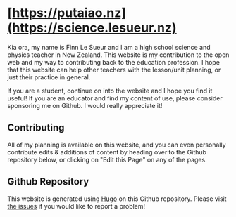 # [https://putaiao.nz](https://science.lesueur.nz)

Kia ora, my name is Finn Le Sueur and I am a high school science and physics teacher in New Zealand. This website is my contribution to the open web and my way to contributing back to the education profession. I hope that this website can help other teachers with the lesson/unit planning, or just their practice in general.

If you are a student, continue on into the website and I hope you find it useful! If you are an educator and find my content of use, please consider sponsoring me on Github. I would really appreciate it!

## Contributing

All of my planning is available on this website, and you can even personally contribute edits & additions of content by heading over to the Github repository below, or clicking on "Edit this Page" on any of the pages.

## Github Repository

This website is generated using [Hugo](https://gohugo.io/) on this Github repository. Please visit [the issues](https://github.com/finnito/Science/issues) if you would like to report a problem!